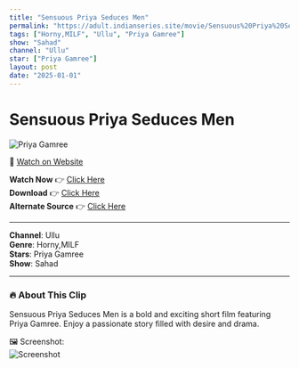 ```yaml
---
title: "Sensuous Priya Seduces Men"
permalink: "https://adult.indianseries.site/movie/Sensuous%20Priya%20Seduces%20Men"
tags: ["Horny,MILF", "Ullu", "Priya Gamree"]
show: "Sahad"
channel: "Ullu"
star: ["Priya Gamree"]
layout: post
date: "2025-01-01"
---
```


# Sensuous Priya Seduces Men

![Priya Gamree](https://shorts.desisins.com/wp-content/uploads/2023/12/Senseous-Priya-Gamre-Ullu-Sahad-DesiSins.com_.jpg)

🔗 [Watch on Website](https://adult.indianseries.site/movie/Sensuous%20Priya%20Seduces%20Men)

**Watch Now** 👉 [Click Here](https://adult.indianseries.site/movie/Sensuous%20Priya%20Seduces%20Men)  
**Download** 👉 [Click Here](https://adult.indianseries.site/movie/Sensuous%20Priya%20Seduces%20Men)  
**Alternate Source** 👉 [Click Here](https://adult.indianseries.site/movie/Sensuous%20Priya%20Seduces%20Men)

---

**Channel**: Ullu  
**Genre**: Horny,MILF  
**Stars**: Priya Gamree  
**Show**: Sahad

---

### 🔥 About This Clip

Sensuous Priya Seduces Men is a bold and exciting short film featuring Priya Gamree. Enjoy a passionate story filled with desire and drama.
 
🖼️ Screenshot:  
![Screenshot](https://shorts.desisins.com/wp-content/uploads/2023/12/Senseous-Priya-Gamre-Ullu-Sahad-DesiSins.com_.jpg)
